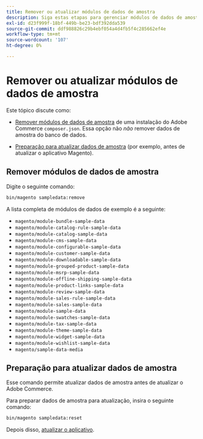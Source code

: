 ```yaml
---
title: Remover ou atualizar módulos de dados de amostra
description: Siga estas etapas para gerenciar módulos de dados de amostra do Adobe Commerce.
exl-id: d23f999f-18bf-449b-be23-bdf392dda539
source-git-commit: ddf988826c29b4ebf054a4d4fb5f4c285662ef4e
workflow-type: tm+mt
source-wordcount: '107'
ht-degree: 0%

---
```


# Remover ou atualizar módulos de dados de amostra

Este tópico discute como:

* [Remover módulos de dados de amostra](#remove-sample-data-modules) de uma instalação do Adobe Commerce `composer.json`. Essa opção não *não* remover dados de amostra do banco de dados.

* [Preparação para atualizar dados de amostra](#prepare-to-update-sample-data) (por exemplo, antes de atualizar o aplicativo Magento).

## Remover módulos de dados de amostra

Digite o seguinte comando:

```bash
bin/magento sampledata:remove
```

A lista completa de módulos de dados de exemplo é a seguinte:

* `magento/module-bundle-sample-data`
* `magento/module-catalog-rule-sample-data`
* `magento/module-catalog-sample-data`
* `magento/module-cms-sample-data`
* `magento/module-configurable-sample-data`
* `magento/module-customer-sample-data`
* `magento/module-downloadable-sample-data`
* `magento/module-grouped-product-sample-data`
* `magento/module-msrp-sample-data`
* `magento/module-offline-shipping-sample-data`
* `magento/module-product-links-sample-data`
* `magento/module-review-sample-data`
* `magento/module-sales-rule-sample-data`
* `magento/module-sales-sample-data`
* `magento/module-sample-data`
* `magento/module-swatches-sample-data`
* `magento/module-tax-sample-data`
* `magento/module-theme-sample-data`
* `magento/module-widget-sample-data`
* `magento/module-wishlist-sample-data`
* `magento/sample-data-media`

## Preparação para atualizar dados de amostra

Esse comando permite atualizar dados de amostra antes de atualizar o Adobe Commerce.

Para preparar dados de amostra para atualização, insira o seguinte comando:

```bash
bin/magento sampledata:reset
```

Depois disso, [atualizar o aplicativo](../tutorials/uninstall.md#update-the-application).
